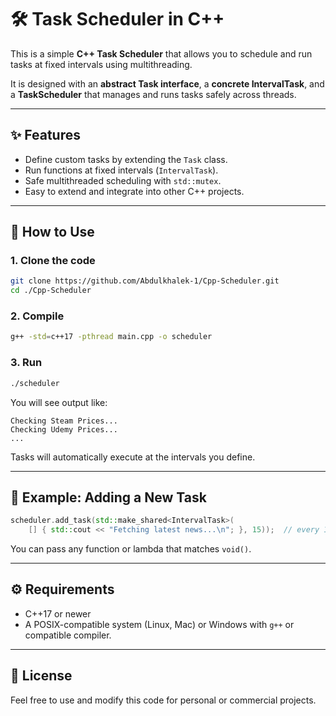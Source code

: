 # 🛠️ Task Scheduler in C++

This is a simple **C++ Task Scheduler** that allows you to schedule and run tasks at fixed intervals using multithreading.

It is designed with an **abstract Task interface**, a **concrete IntervalTask**, and a **TaskScheduler** that manages and runs tasks safely across threads.

---

## ✨ Features
- Define custom tasks by extending the `Task` class.
- Run functions at fixed intervals (`IntervalTask`).
- Safe multithreaded scheduling with `std::mutex`.
- Easy to extend and integrate into other C++ projects.

---

## 🚀 How to Use

### 1. Clone the code
```bash
git clone https://github.com/Abdulkhalek-1/Cpp-Scheduler.git
cd ./Cpp-Scheduler
```

### 2. Compile
```bash
g++ -std=c++17 -pthread main.cpp -o scheduler
```

### 3. Run
```bash
./scheduler
```

You will see output like:
```
Checking Steam Prices...
Checking Udemy Prices...
...
```

Tasks will automatically execute at the intervals you define.

---

## 🧩 Example: Adding a New Task
```cpp
scheduler.add_task(std::make_shared<IntervalTask>(
    [] { std::cout << "Fetching latest news...\n"; }, 15));  // every 15 seconds
```

You can pass any function or lambda that matches `void()`.

---

## ⚙️ Requirements
- C++17 or newer
- A POSIX-compatible system (Linux, Mac) or Windows with `g++` or compatible compiler.

---

## 📝 License
Feel free to use and modify this code for personal or commercial projects.
